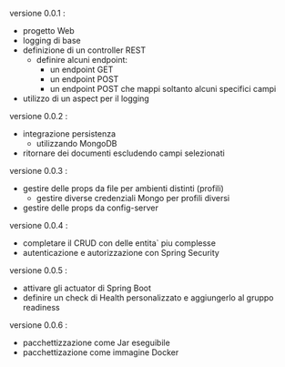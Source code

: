 versione 0.0.1 :
* progetto Web 
* logging di base
* definizione di un controller REST
  * definire alcuni endpoint:
    * un endpoint GET
    * un endpoint POST
    * un endpoint POST che mappi soltanto alcuni specifici campi
* utilizzo di un aspect per il logging

versione 0.0.2 :
* integrazione persistenza
  * utilizzando MongoDB
* ritornare dei documenti escludendo campi selezionati

versione 0.0.3 :
* gestire delle props da file per ambienti distinti (profili)
  * gestire diverse credenziali Mongo per profili diversi
* gestire delle props da config-server

versione 0.0.4 :
* completare il CRUD con delle entita` piu complesse
* autenticazione e autorizzazione con Spring Security

versione 0.0.5 :
* attivare gli actuator di Spring Boot
* definire un check di Health personalizzato e aggiungerlo al gruppo readiness

versione 0.0.6 :
* pacchettizzazione come Jar eseguibile
* pacchettizazione come immagine Docker
